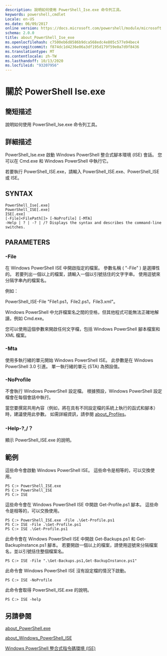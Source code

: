```yaml
---
description: 說明如何使用 PowerShell_Ise.exe 命令列工具。
keywords: powershell,cmdlet
Locale: en-US
ms.date: 06/09/2017
online version: https://docs.microsoft.com/powershell/module/microsoft.powershell.core/about/about_powershell_ise_exe?view=powershell-5.1&WT.mc_id=ps-gethelp
schema: 2.0.0
title: about_PowerShell_Ise_exe
ms.openlocfilehash: c7500eb6d8586b9dca568edc4e805c577e94bec4
ms.sourcegitcommit: f874dc1d4236e06a3df195d179f59e0a7d9f8436
ms.translationtype: MT
ms.contentlocale: zh-TW
ms.lasthandoff: 10/13/2020
ms.locfileid: "93207956"
---
```

# <a name="about-powershell-iseexe"></a>關於 PowerShell Ise.exe

## <a name="short-description"></a>簡短描述

說明如何使用 PowerShell_Ise.exe 命令列工具。

## <a name="long-description"></a>詳細描述

PowerShell_Ise.exe 啟動 Windows PowerShell 整合式腳本環境 (ISE) 會話。 您可以在 Cmd.exe 和 Windows PowerShell 中執行它。

若要執行 PowerShell_ISE.exe，請輸入 PowerShell_ISE.exe、PowerShell_ISE 或 ISE。

## <a name="syntax"></a>SYNTAX

```
PowerShell_Ise[.exe]
PowerShell_ISE[.exe]
ISE[.exe]
[-File]<FilePath[]> [-NoProfile] [-MTA]
-Help | ? | -? | /? Displays the syntax and describes the command-line switches.
```

## <a name="parameters"></a>PARAMETERS

### <a name="-file"></a>-File

在 Windows PowerShell ISE 中開啟指定的檔案。 參數名稱 ( "-File" ) 是選擇性的。 若要列出一個以上的檔案，請輸入一個以引號括住的文字字串。 使用逗號來分隔字串內的檔案名。

例如：

PowerShell_ISE-File "File1.ps1，File2.ps1，File3.xml"。

Windows PowerShell 中允許檔案名之間的空格，但其他程式可能無法正確地解讀，例如 Cmd.exe。

您可以使用這個參數來開啟任何文字檔，包括 Windows PowerShell 腳本檔案和 XML 檔案。

### <a name="-mta"></a>-Mta

使用多執行緒的單元開始 Windows PowerShell ISE。 此參數是在 Windows PowerShell 3.0 引進。 單一執行緒的單元 (STA) 為預設值。

### <a name="-noprofile"></a>-NoProfile

不會執行 Windows PowerShell 設定檔。 根據預設，Windows PowerShell 設定檔會在每個會話中執行。

當您要撰寫共用內容（例如，將在具有不同設定檔的系統上執行的函式和腳本）時，建議使用此參數。
如需詳細資訊，請參閱 [about_Profiles](about_Profiles.md)。

### <a name="-help---"></a>-Help-?,/？

顯示 PowerShell_ISE.exe 的說明。

## <a name="examples"></a>範例

這些命令會啟動 Windows PowerShell ISE。 這些命令是相等的，可以交換使用。

```
PS C:> PowerShell_ISE.exe
PS C:> PowerShell_ISE
PS C:> ISE
```

這些命令會在 Windows PowerShell ISE 中開啟 Get-Profile.ps1 腳本。
這些命令是相等的，可以交換使用。

```
PS C:> PowerShell_ISE.exe -File .\Get-Profile.ps1
PS C:> ISE -File .\Get-Profile.ps1
PS C:> ISE .\Get-Profile.ps1
```

此命令會在 Windows PowerShell ISE 中開啟 Get-Backups.ps1 和 Get-BackupInstance.ps1 腳本。 若要開啟一個以上的檔案，請使用逗號來分隔檔案名，並以引號括住整個檔案名。

```
PS C:> ISE -File ".\Get-Backups.ps1,Get-BackupInstance.ps1"
```

此命令會 Windows PowerShell ISE 沒有設定檔的情況下啟動。

```
PS C:> ISE -NoProfile
```

此命令會取得 PowerShell_ISE.exe 的說明。

```
PS C:> ISE -help
```

## <a name="see-also"></a>另請參閱

[about_PowerShell.exe](about_PowerShell_exe.md)

[about_Windows_PowerShell_ISE](about_Windows_PowerShell_ISE.md)

[Windows PowerShell 整合式指令碼環境 (ISE)](/powershell/scripting/windows-powershell/ise/introducing-the-windows-powershell-ise)
